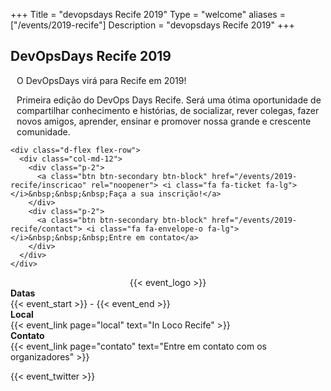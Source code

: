 +++
Title = "devopsdays Recife 2019"
Type = "welcome"
aliases = ["/events/2019-recife"]
Description = "devopsdays Recife 2019"
+++

<div>
<h2>DevOpsDays Recife 2019</h2>
</div>

<div>
    <div style="padding-left: 10px">
      <p>O DevOpsDays virá para Recife em 2019!</p>
      <p>Primeira edição do DevOps Days Recife. Será uma ótima oportunidade de compartilhar conhecimento e histórias, de socializar, rever colegas, fazer novos amigos, aprender, ensinar e promover nossa grande e crescente comunidade.</p>
    </div>

    <div class="d-flex flex-row">
      <div class="col-md-12">
        <div class="p-2">
          <a class="btn btn-secondary btn-block" href="/events/2019-recife/inscricao" rel="noopener"> <i class="fa fa-ticket fa-lg"></i>&nbsp;&nbsp;&nbsp;Faça a sua inscrição!</a>
        </div>
        <div class="p-2">
          <a class="btn btn-secondary btn-block" href="/events/2019-recife/contact"> <i class="fa fa-envelope-o fa-lg"></i>&nbsp;&nbsp;&nbsp;Entre em contato</a>
        </div>
      </div>
    </div>

</div>

<div style="text-align:center;">
  {{< event_logo >}}
</div>

<div class = "row">
  <div class = "col-md-2">
    <strong>Datas</strong>
  </div>
  <div class = "col-md-8">
    {{< event_start >}} - {{< event_end >}}
  </div>
</div>

<div class = "row">
  <div class = "col-md-2">
    <strong>Local</strong>
  </div>
  <div class = "col-md-8">
    {{< event_link page="local" text="In Loco Recife" >}}
  </div>
</div>

<div class = "row">
  <div class = "col-md-2">
    <strong>Contato</strong>
  </div>
  <div class = "col-md-8">
    {{< event_link page="contato" text="Entre em contato com os organizadores" >}}
  </div>
</div>

{{< event_twitter >}}

